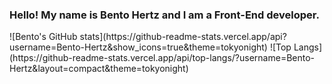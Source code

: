 ### Hello! My name is Bento Hertz and I am a Front-End developer.


<div style='display:flex;'>
</div>
![Bento's GitHub stats](https://github-readme-stats.vercel.app/api?username=Bento-Hertz&show_icons=true&theme=tokyonight)
![Top Langs](https://github-readme-stats.vercel.app/api/top-langs/?username=Bento-Hertz&layout=compact&theme=tokyonight)

